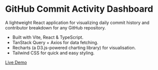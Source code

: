# GitHub Commit Activity Dashboard

A lightweight React application for visualizing daily commit history and contributor breakdown for any GitHub repository.

-   Built with Vite, React & TypeScript.
-   TanStack Query + Axios for data fetching.
-   Recharts (a D3.js-powered charting library) for visualisation.
-   Tailwind CSS for quick and easy styling.

[Live Demo](https://commits.ryantzw.dev/)
